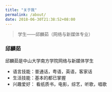```yaml
---
title: "关于我"
permalink: /about/
date: 2018-06-30T21:38:52+08:00
---
```


> 学生——邱麟茹（网络与新媒体专业）

### 邱麟茹

邱麟茹是中山大学南方学院网络与新媒体学生

- 语言技能：普通话，粤语，英语，客家话
- 生活技能：基本的都已掌握
- 兴趣爱好： 看纸质书，电影，综艺，听歌，唱歌
